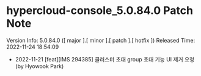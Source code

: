 # hypercloud-console_5.0.84.0 Patch Note

Version Info: 5.0.84.0 ([ major ].[ minor ].[ patch ].[ hotfix ])
Released Time: 2022-11-24 18:54:09

- 2022-11-21 [feat][IMS 294385] 클러스터 초대 group 초대 기능 UI 제거 요청 (by Hyowook Park) 

